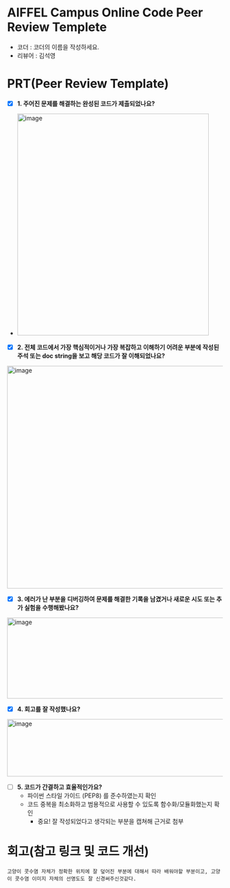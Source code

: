 # AIFFEL Campus Online Code Peer Review Templete
- 코더 : 코더의 이름을 작성하세요.
- 리뷰어 : 김석영


# PRT(Peer Review Template)
- [x]  **1. 주어진 문제를 해결하는 완성된 코드가 제출되었나요?**
-
  <img width="447" height="518" alt="image" src="https://github.com/user-attachments/assets/3f3b0d4d-d24d-4ef1-a180-01f04604f440" />

- [x]  **2. 전체 코드에서 가장 핵심적이거나 가장 복잡하고 이해하기 어려운 부분에 작성된 
주석 또는 doc string을 보고 해당 코드가 잘 이해되었나요?**
  <img width="999" height="520" alt="image" src="https://github.com/user-attachments/assets/c9b91cf6-69dc-40ae-a573-a99ac983fde3" />

        
- [x]  **3. 에러가 난 부분을 디버깅하여 문제를 해결한 기록을 남겼거나
새로운 시도 또는 추가 실험을 수행해봤나요?**
<img width="1002" height="189" alt="image" src="https://github.com/user-attachments/assets/63e2eced-005e-4dcd-9459-90e74c15ade1" />

        
- [x]  **4. 회고를 잘 작성했나요?**
  <img width="1148" height="134" alt="image" src="https://github.com/user-attachments/assets/ed5e42d9-cc10-4ecf-888f-c4a1aab6bfd9" />


        
- [ ]  **5. 코드가 간결하고 효율적인가요?**
    - 파이썬 스타일 가이드 (PEP8) 를 준수하였는지 확인
    - 코드 중복을 최소화하고 범용적으로 사용할 수 있도록 함수화/모듈화했는지 확인
        - 중요! 잘 작성되었다고 생각되는 부분을 캡쳐해 근거로 첨부


# 회고(참고 링크 및 코드 개선)
```
고양이 콧수염 자체가 정확한 위치에 잘 덮어진 부분에 대해서 따라 배워야할 부분이고, 고양이 콧수염 이미지 자체의 선명도도 잘 신경써주신것같다.
```
